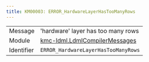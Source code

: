 ```yaml
---
title: KM00003: ERROR_HardwareLayerHasTooManyRows
---
```


|            |           |
|------------|---------- |
| Message    | 'hardware' layer has too many rows |
| Module     | [kmc-ldml.LdmlCompilerMessages](kmc-ldml.ldmlcompilermessages) |
| Identifier | `ERROR_HardwareLayerHasTooManyRows` |


